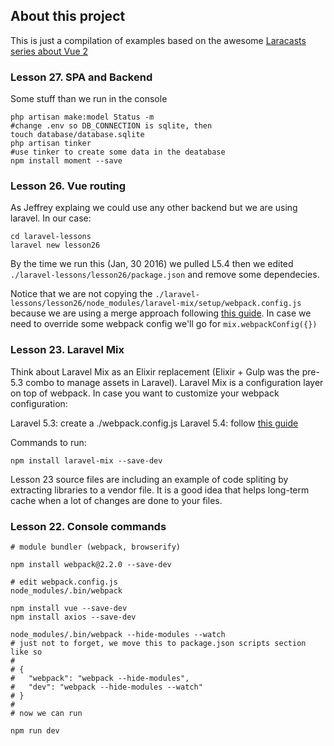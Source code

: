 ## About this project

This is just a compilation of examples based on the awesome [Laracasts series about Vue 2](https://laracasts.com/series/learn-vue-2-step-by-step)

### Lesson 27. SPA and Backend
Some stuff than we run in the console

```
php artisan make:model Status -m
#change .env so DB_CONNECTION is sqlite, then
touch database/database.sqlite
php artisan tinker
#use tinker to create some data in the deatabase
npm install moment --save
```


### Lesson 26. Vue routing
As Jeffrey explaing we could use any other backend but we are using laravel. In our case:

```
cd laravel-lessons
laravel new lesson26
```

By the time we run this (Jan, 30 2016) we pulled L5.4 then we edited `./laravel-lessons/lesson26/package.json` and remove some dependecies.

Notice that we are not copying the `./laravel-lessons/lesson26/node_modules/laravel-mix/setup/webpack.config.js` because we are using a merge approach following [this guide](https://laravel.com/docs/5.4/mix#custom-webpack-configuration). In case we need to override some webpack config we'll go for `mix.webpackConfig({})`



### Lesson 23. Laravel Mix

Think about Laravel Mix as an Elixir replacement (Elixir + Gulp was the pre-5.3 combo to manage assets in Laravel). Laravel Mix is a configuration layer on top of webpack. In case you want to customize your webpack configuration:

Laravel 5.3: create a ./webpack.config.js
Laravel 5.4: follow [this guide](https://laravel.com/docs/5.4/mix#custom-webpack-configuration)

Commands to run:

```
npm install laravel-mix --save-dev
```

Lesson 23 source files are including an example of code spliting by extracting libraries to a vendor file. It is a good idea that helps long-term cache when a lot of changes are done to your files.

### Lesson 22. Console commands

```
# module bundler (webpack, browserify)

npm install webpack@2.2.0 --save-dev

# edit webpack.config.js
node_modules/.bin/webpack

npm install vue --save-dev
npm install axios --save-dev

node_modules/.bin/webpack --hide-modules --watch
# just not to forget, we move this to package.json scripts section like so
#
# {
#   "webpack": "webpack --hide-modules",
#   "dev": "webpack --hide-modules --watch"
# }
#
# now we can run 

npm run dev


```
